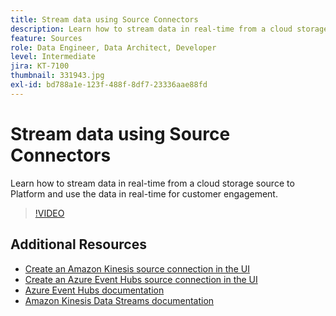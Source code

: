 ```yaml
---
title: Stream data using Source Connectors
description: Learn how to stream data in real-time from a cloud storage source to Platform and use the data in real-time for customer engagement.  
feature: Sources
role: Data Engineer, Data Architect, Developer
level: Intermediate
jira: KT-7100
thumbnail: 331943.jpg
exl-id: bd788a1e-123f-488f-8df7-23336aae88fd
---
```

# Stream data using Source Connectors 

Learn how to stream data in real-time from a cloud storage source to Platform and use the data in real-time for customer engagement.  


>[!VIDEO](https://video.tv.adobe.com/v/331943?learn=on)

## Additional Resources

* [Create an Amazon Kinesis source connection in the UI](https://experienceleague.adobe.com/docs/experience-platform/sources/ui-tutorials/create/cloud-storage/kinesis.html)
* [Create an Azure Event Hubs source connection in the UI](https://experienceleague.adobe.com/docs/experience-platform/sources/ui-tutorials/create/cloud-storage/eventhub.html)
* [Azure Event Hubs documentation](https://docs.microsoft.com/en-us/azure/event-hubs/)
* [Amazon Kinesis Data Streams documentation](https://docs.aws.amazon.com/kinesis/index.html)

